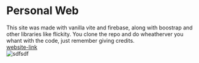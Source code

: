 # Personal Web
This site was made with vanilla vite and firebase, along with boostrap and other libraries like flickity. You clone the repo and do wheatherver you whant with the code, just remember giving credits.
<br/>
[website-link](andreforsyth.com)
<br/>
![sdfsdf](https://media.giphy.com/media/jWO99wfMpmBe99qlfV/giphy.gif)